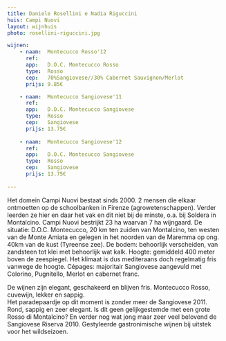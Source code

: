 ```yaml
---
title: Daniele Rosellini e Nadia Riguccini
huis: Campi Nuovi
layout: wijnhuis
photo: rosellini-riguccini.jpg

wijnen:
    - naam:  Montecucco Rosso'12
      ref:   
      app:   D.O.C. Montecucco Rosso
      type:  Rosso
      cep:   70%Sangiovese//30% Cabernet Sauvignon/Merlot
      prijs: 9.85€

    - naam:  Montecucco Sangiovese'11
      ref:   
      app:   D.O.C. Montecucco Sangiovese
      type:  Rosso
      cep:   Sangiovese
      prijs: 13.75€
      
    - naam:  Montecucco Sangiovese'12
      ref:   
      app:   D.O.C. Montecucco Sangiovese
      type:  Rosso
      cep:   Sangiovese
      prijs: 13.75€  
      
---
```

Het domein Campi Nuovi bestaat sinds 2000. 2 mensen die elkaar ontmoetten op de schoolbanken in Firenze (agrowetenschappen). 
Verder leerden ze hier en daar het vak en dit niet bij de minste, o.a. bij Soldera in Montalcino. Campi Nuovi bestrijkt 23 ha waarvan 7 ha wijngaard. 
De situatie: D.O.C. Montecucco, 20 km ten zuiden van Montalcino, ten westen van de Monte Amiata en gelegen in het noorden van de Maremma op ong. 40km van de kust (Tyreense zee). 
De bodem: behoorlijk verscheiden, van zandsteen tot klei met behoorlijk wat kalk. Hoogte: gemiddeld 400 meter boven de zeespiegel. 
Het klimaat is dus mediteraans doch regelmatig fris vanwege de hoogte. Cépages: majoritair Sangiovese aangevuld met Colorino, Pugnitello, Merlot en cabernet franc. 

De wijnen zijn elegant, geschakeerd en blijven fris. Montecucco Rosso, cuvewijn, lekker en sappig.  
Het paradepaardje op dit moment is zonder meer de Sangiovese 2011. Rond, sappig en zeer elegant. Is dit geen gelijkgestemde met een grote Rosso di Montalcino?
En verder nog wat jong maar  zeer veel belovend de Sangiovese Riserva 2010. 
Gestyleerde gastronimische wijnen bij uitstek voor het wildseizoen.
